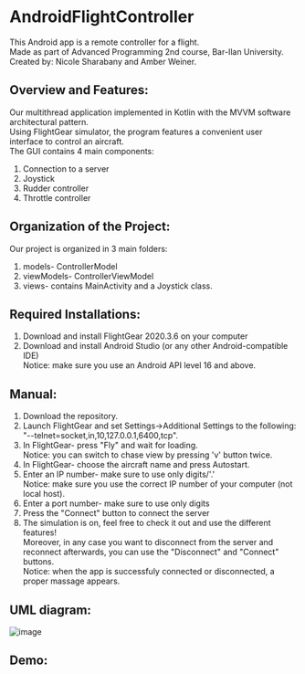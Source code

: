 # AndroidFlightController
This Android app is a remote controller for a flight.  
Made as part of Advanced Programming 2nd course, Bar-Ilan University.  
Created by: Nicole Sharabany and Amber Weiner.

## Overview and Features:
Our multithread application implemented in Kotlin with the MVVM software architectural pattern.  
Using FlightGear simulator, the program features a convenient user interface to control an aircraft.  
The GUI contains 4 main components: 
1. Connection to a server
2. Joystick
3. Rudder controller
4. Throttle controller

## Organization of the Project:
Our project is organized in 3 main folders:
1. models- ControllerModel
2. viewModels- ControllerViewModel
3. views- contains MainActivity and a Joystick class.

## Required Installations:
1. Download and install FlightGear 2020.3.6 on your computer
2. Download and install Android Studio (or any other Android-compatible IDE)  
Notice: make sure you use an Android API level 16 and above.

## Manual:
1. Download the repository.  
2. Launch FlightGear and set Settings->Additional Settings to the following: "--telnet=socket,in,10,127.0.0.1,6400,tcp".  
3. In FlightGear- press "Fly" and wait for loading.  
Notice: you can switch to chase view by pressing 'v' button twice.  
4. In FlightGear- choose the aircraft name and press Autostart.  
5. Enter an IP number- make sure to use only digits/'.'  
Notice: make sure you use the correct IP number of your computer (not local host). 
6. Enter a port number- make sure to use only digits
7. Press the "Connect" button to connect the server
8. The simulation is on, feel free to check it out and use the different features!  
Moreover, in any case you want to disconnect from the server and reconnect afterwards, you can use the "Disconnect" and "Connect" buttons.  
Notice: when the app is successfuly connected or disconnected, a proper massage appears.

## UML diagram:
![image](https://user-images.githubusercontent.com/63461543/123432200-c9c65980-d5d2-11eb-8a8d-d6b4e8b393b2.png)


## Demo:

